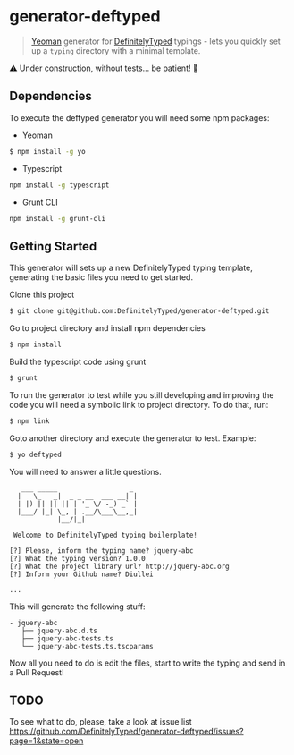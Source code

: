 # generator-deftyped 

> [Yeoman](http://yeoman.io/) generator for [DefinitelyTyped](https://github.com/borisyankov/DefinitelyTyped) typings - lets you quickly set up a `typing` directory with a minimal template.

:warning: Under construction, without tests... be patient! :palm_tree: 

## Dependencies

To execute the deftyped generator you will need some npm packages:

* Yeoman

```bash
$ npm install -g yo
```

* Typescript

```bash
npm install -g typescript
```

* Grunt CLI

```bash
npm install -g grunt-cli
```

## Getting Started

This generator will sets up a new DefinitelyTyped typing template, generating the basic files you need to get started.

Clone this project

```bash
$ git clone git@github.com:DefinitelyTyped/generator-deftyped.git
```

Go to project directory and install npm dependencies

```bash
$ npm install
```

Build the typescript code using grunt

```bash
$ grunt
```

To run the generator to test while you still developing and improving the code you will need a symbolic link to project directory. To do that, run:

```bash
$ npm link
```

Goto another directory and execute the generator to test. Example:

```bash
$ yo deftyped
```

You will need to answer a little questions.

```
   ___ _____                  _
  |   \_   _|  _ _ __  ___ __| |
  | |) || || || | '_ \/ -_) _` |
  |___/ |_| \_, | .__/\___\__,_|
            |__/|_|

 Welcome to DefinitelyTyped typing boilerplate!

[?] Please, inform the typing name? jquery-abc
[?] What the typing version? 1.0.0
[?] What the project library url? http://jquery-abc.org
[?] Inform your Github name? Diullei

...

``` 

This will generate the following stuff:

``` 
- jquery-abc
   ├── jquery-abc.d.ts
   ├── jquery-abc-tests.ts
   └── jquery-abc-tests.ts.tscparams
``` 

Now all you need to do is edit the files, start to write the typing and send in a Pull Request!

## TODO

To see what to do, please, take a look at issue list https://github.com/DefinitelyTyped/generator-deftyped/issues?page=1&state=open
